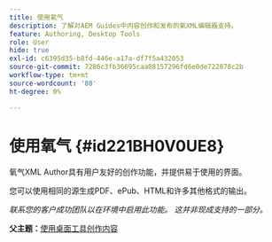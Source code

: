 ```yaml
---
title: 使用氧气
description: 了解对AEM Guides中内容创作和发布的氧XML编辑器支持。
feature: Authoring, Desktop Tools
role: User
hide: true
exl-id: c6395d35-b8fd-446e-a17a-df7f5a432053
source-git-commit: 7286c3fb36695caa08157296fd6e0de722078c2b
workflow-type: tm+mt
source-wordcount: '80'
ht-degree: 0%

---
```


# 使用氧气 {#id221BH0V0UE8}

氧气XML Author具有用户友好的创作功能，并提供易于使用的界面。

您可以使用相同的源生成PDF、ePub、HTML和许多其他格式的输出。

*联系您的客户成功团队以在环境中启用此功能。 这并非现成支持的一部分。*

**父主题：**[&#x200B;使用桌面工具创作内容](author-desktop-tools.md)
